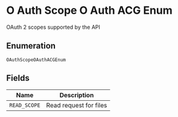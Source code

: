 
# O Auth Scope O Auth ACG Enum

OAuth 2 scopes supported by the API

## Enumeration

`OAuthScopeOAuthACGEnum`

## Fields

| Name | Description |
|  --- | --- |
| `READ_SCOPE` | Read request for files |


